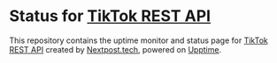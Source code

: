 # Status for [TikTok REST API](https://nextpost.tech/downloads/tiktok-rest-api/)

This repository contains the uptime monitor and status page for [TikTok REST API](https://nextpost.tech/downloads/tiktok-rest-api/) created by [Nextpost.tech](https://nextpost.tech), powered on [Upptime](https://github.com/upptime/upptime).
